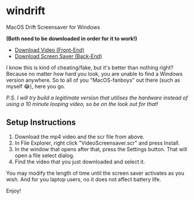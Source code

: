 # windrift
MacOS Drift Screensaver for Windows

**(Both need to be downloaded in order for it to work!)**
 - [Download Video (Front-End)](https://drive.google.com/file/d/1v-ZUKdi9c3nTF5sbVGZGU8L0wuRlCs7z/view)
 - [Download Screen Saver (Back-End)](https://github.com/y2k04/windrift/raw/main/VideoScreensaver.scr)

I know this is kind of cheating/fake, but it's better than nothing right?
Because no matter how hard you look, you are unable to find a Windows version anywhere. So to all of you "MacOS-fanboys" out there (such as myself 😂), here you go.

*P.S. I will try build a legitimate version that utilises the hardware instead of using a 10 minute looping video, so be on the look out for that!*

## Setup Instructions
1. Download the mp4 video and the scr file from above.
2. In File Explorer, right click "VideoScreensaver.scr" and press Install.
3. In the window that opens after that, press the Settings button. That will open a file select dialog.
4. Find the video that you just downloaded and select it.

You may modify the length of time until the screen saver activates as you wish. And for you laptop users, no it does not affect battery life.

Enjoy!
